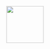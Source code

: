<div id="header" align="center">
  <img src="https://media.giphy.com/media/M9gbBd9nbDrOTu1Mqx/giphy.gif](https://media.giphy.com/media/gjrYDwbjnK8x36xZIO/giphy.gif" width="100"/>
</div>

